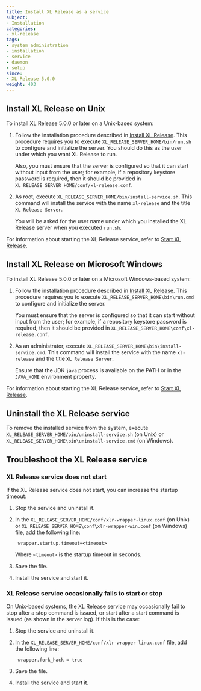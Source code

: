 ```yaml
---
title: Install XL Release as a service
subject:
- Installation
categories:
- xl-release
tags:
- system administration
- installation
- service
- daemon
- setup
since:
- XL Release 5.0.0
weight: 403
---
```


## Install XL Release on Unix

To install XL Release 5.0.0 or later on a Unix-based system:

1. Follow the installation procedure described in [Install XL Release](/xl-release/how-to/install-xl-release.html). This procedure requires you to execute `XL_RELEASE_SERVER_HOME/bin/run.sh` to configure and initialize the server. You should do this as the user under which you want XL Release to run.

    Also, you must ensure that the server is configured so that it can start without input from the user; for example, if a repository keystore password is required, then it should be provided in `XL_RELEASE_SERVER_HOME/conf/xl-release.conf`.

1. As root, execute `XL_RELEASE_SERVER_HOME/bin/install-service.sh`. This command will install the service with the name `xl-release` and the title `XL Release Server`.

    You will be asked for the user name under which you installed the XL Release server when you executed `run.sh`.

For information about starting the XL Release service, refer to [Start XL Release](/xl-release/how-to/start-xl-release.html).

## Install XL Release on Microsoft Windows

To install XL Release 5.0.0 or later on a Microsoft Windows-based system:

1. Follow the installation procedure described in [Install XL Release](/xl-release/how-to/install-xl-release.html). This procedure requires you to execute `XL_RELEASE_SERVER_HOME\bin\run.cmd` to configure and initialize the server.

    You must ensure that the server is configured so that it can start without input from the user; for example, if a repository keystore password is required, then it should be provided in `XL_RELEASE_SERVER_HOME\conf\xl-release.conf`.

1. As an administrator, execute `XL_RELEASE_SERVER_HOME\bin\install-service.cmd`. This command will install the service with the name `xl-release` and the title `XL Release Server`.

    Ensure that the JDK `java` process is available on the PATH or in the `JAVA_HOME` environment property.

For information about starting the XL Release service, refer to [Start XL Release](/xl-release/how-to/start-xl-release.html).

## Uninstall the XL Release service

To remove the installed service from the system, execute `XL_RELEASE_SERVER_HOME/bin/uninstall-service.sh` (on Unix) or `XL_RELEASE_SERVER_HOME\bin\uninstall-service.cmd` (on Windows).

## Troubleshoot the XL Release service

### XL Release service does not start

If the XL Release service does not start, you can increase the startup timeout:

1. Stop the service and uninstall it.
1. In the `XL_RELEASE_SERVER_HOME/conf/xlr-wrapper-linux.conf` (on Unix) or `XL_RELEASE_SERVER_HOME\conf\xlr-wrapper-win.conf` (on Windows) file, add the following line:

        wrapper.startup.timeout=<timeout>

    Where `<timeout>` is the startup timeout in seconds.

1. Save the file.
1. Install the service and start it.

### XL Release service occasionally fails to start or stop

On Unix-based systems, the XL Release service may occasionally fail to stop after a stop command is issued, or start after a start command is issued (as shown in the server log). If this is the case:

1. Stop the service and uninstall it.
1. In the `XL_RELEASE_SERVER_HOME/conf/xlr-wrapper-linux.conf` file, add the following line:

        wrapper.fork_hack = true

1. Save the file.
1. Install the service and start it.
